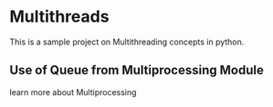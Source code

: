 # Multithreads
This is a sample project on Multithreading concepts in python.

## Use of Queue from Multiprocessing Module
learn more about Multiprocessing
